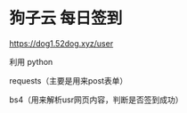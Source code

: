 # 狗子云 每日签到
https://dog1.52dog.xyz/user

利用 python 

requests（主要是用来post表单）


bs4（用来解析usr网页内容，判断是否签到成功）
